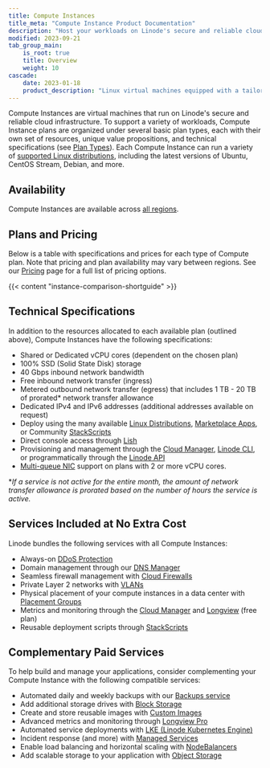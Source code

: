 ```yaml
---
title: Compute Instances
title_meta: "Compute Instance Product Documentation"
description: "Host your workloads on Linode's secure and reliable cloud infrastructure using Compute Instances, versatile Linux-based virtual machines."
modified: 2023-09-21
tab_group_main:
    is_root: true
    title: Overview
    weight: 10
cascade:
    date: 2023-01-18
    product_description: "Linux virtual machines equipped with a tailored set of resources designed to run any cloud-based workload."
---
```


Compute Instances are virtual machines that run on Linode's secure and reliable cloud infrastructure. To support a variety of workloads, Compute Instance plans are organized under several basic plan types, each with their own set of resources, unique value propositions, and technical specifications (see [Plan Types](/docs/products/compute/compute-instances/plans/)). Each Compute Instance can run a variety of [supported Linux distributions](/docs/products/compute/compute-instances/guides/distributions/), including the latest versions of Ubuntu, CentOS Stream, Debian, and more.

## Availability

Compute Instances are available across [all regions](https://www.linode.com/global-infrastructure/).

## Plans and Pricing

Below is a table with specifications and prices for each type of Compute plan. Note that pricing and plan availability may vary between regions. See our [Pricing](https://www.linode.com/pricing/) page for a full list of pricing options.

{{< content "instance-comparison-shortguide" >}}

## Technical Specifications

In addition to the resources allocated to each available plan (outlined above), Compute Instances have the following specifications:

- Shared or Dedicated vCPU cores (dependent on the chosen plan)
- 100% SSD (Solid State Disk) storage
- 40 Gbps inbound network bandwidth
- Free inbound network transfer (ingress)
- Metered outbound network transfer (egress) that includes 1 TB - 20 TB of prorated* network transfer allowance
- Dedicated IPv4 and IPv6 addresses (additional addresses available on request)
- Deploy using the many available [Linux Distributions](https://www.linode.com/distributions/), [Marketplace Apps](https://www.linode.com/marketplace/), or Community [StackScripts](https://www.linode.com/products/stackscripts/)
- Direct console access through [Lish](/docs/products/compute/compute-instances/guides/lish/)
- Provisioning and management through the [Cloud Manager](https://cloud.linode.com/), [Linode CLI](https://www.linode.com/products/cli/), or programmatically through the [Linode API](https://www.linode.com/products/linode-api/)
- [Multi-queue NIC](/docs/products/compute/compute-instances/guides/multiqueue-nic/) support on plans with 2 or more vCPU cores.

\**If a service is not active for the entire month, the amount of network transfer allowance is prorated based on the number of hours the service is active.*

## Services Included at No Extra Cost

Linode bundles the following services with all Compute Instances:

- Always-on [DDoS Protection](https://www.linode.com/products/ddos/)
- Domain management through our [DNS Manager](https://www.linode.com/products/dns-manager/)
- Seamless firewall management with [Cloud Firewalls](https://www.linode.com/products/cloud-firewall/)
- Private Layer 2 networks with [VLANs](https://www.linode.com/products/vlan/)
- Physical placement of your compute instances in a data center with [Placement Groups](/docs/products/compute/compute-instances/guides/placement-groups/)
- Metrics and monitoring through the [Cloud Manager](https://www.linode.com/products/monitoring/) and [Longview](/docs/products/tools/longview/) (free plan)
- Reusable deployment scripts through [StackScripts](https://www.linode.com/products/stackscripts/)

## Complementary Paid Services

To help build and manage your applications, consider complementing your Compute Instance with the following compatible services:

- Automated daily and weekly backups with our [Backups service](https://www.linode.com/products/backups/)
- Add additional storage drives with [Block Storage](https://www.linode.com/products/block-storage/)
- Create and store reusable images with [Custom Images](https://www.linode.com/products/images/)
- Advanced metrics and monitoring through [Longview Pro](/docs/products/tools/longview/get-started/)
- Automated service deployments with [LKE (Linode Kubernetes Engine)](https://www.linode.com/products/kubernetes/)
- Incident response (and more) with [Managed Services](https://www.linode.com/products/managed/)
- Enable load balancing and horizontal scaling with [NodeBalancers](https://www.linode.com/products/nodebalancers/)
- Add scalable storage to your application with [Object Storage](https://www.linode.com/products/object-storage/)